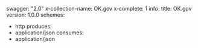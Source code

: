 swagger: "2.0"
x-collection-name: OK.gov
x-complete: 1
info:
  title: OK.gov
  version: 1.0.0
schemes:
- http
produces:
- application/json
consumes:
- application/json